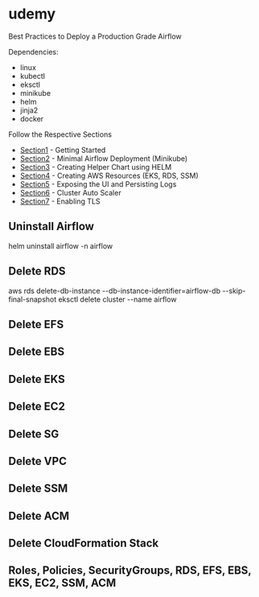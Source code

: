 # udemy
Best Practices to Deploy a Production Grade Airflow

Dependencies:
* linux
* kubectl
* eksctl
* minikube
* helm
* jinja2
* docker

Follow the Respective Sections
* [Section1](./Section1/Readme.md) - Getting Started
* [Section2](./Section2/Readme.md) - Minimal Airflow Deployment (Minikube)
* [Section3](./Section3/Readme.md) - Creating Helper Chart using HELM
* [Section4](./Section4/Readme.md) - Creating AWS Resources (EKS, RDS, SSM)
* [Section5](./Section5/Readme.md) - Exposing the UI and Persisting Logs
* [Section6](./Section6/Readme.md) - Cluster Auto Scaler
* [Section7](./Section7/Readme.md) - Enabling TLS

## Uninstall Airflow
helm uninstall airflow -n airflow
## Delete RDS
aws rds delete-db-instance --db-instance-identifier=airflow-db --skip-final-snapshot
eksctl delete cluster --name airflow
## Delete EFS
## Delete EBS
## Delete EKS
## Delete EC2
## Delete SG
## Delete VPC
## Delete SSM
## Delete ACM
## Delete CloudFormation Stack
## Roles, Policies, SecurityGroups, RDS, EFS, EBS, EKS, EC2, SSM, ACM